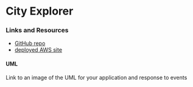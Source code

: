 # City Explorer

### Links and Resources
* [GitHub repo](https://github.com/EmeryP/city-explorer)
* [deployed AWS site](http://xyz.com)


#### UML
Link to an image of the UML for your application and response to events